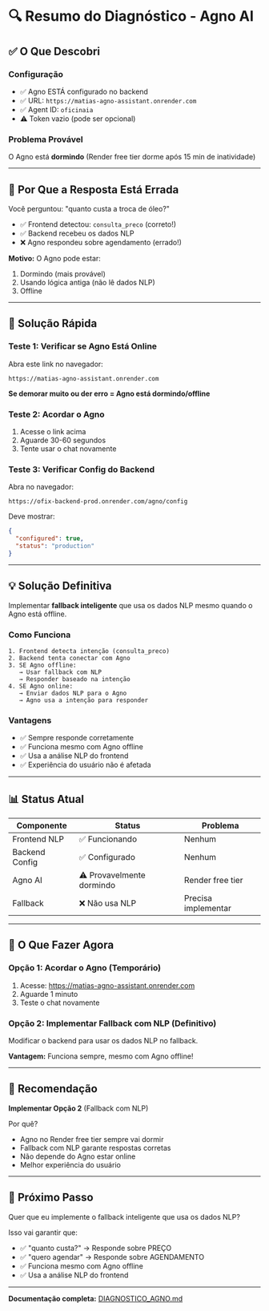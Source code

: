# 🔍 Resumo do Diagnóstico - Agno AI

## ✅ O Que Descobri

### Configuração
- ✅ Agno ESTÁ configurado no backend
- ✅ URL: `https://matias-agno-assistant.onrender.com`
- ✅ Agent ID: `oficinaia`
- ⚠️ Token vazio (pode ser opcional)

### Problema Provável
O Agno está **dormindo** (Render free tier dorme após 15 min de inatividade)

---

## 🎯 Por Que a Resposta Está Errada

Você perguntou: "quanto custa a troca de óleo?"
- ✅ Frontend detectou: `consulta_preco` (correto!)
- ✅ Backend recebeu os dados NLP
- ❌ Agno respondeu sobre agendamento (errado!)

**Motivo:** O Agno pode estar:
1. Dormindo (mais provável)
2. Usando lógica antiga (não lê dados NLP)
3. Offline

---

## 🔧 Solução Rápida

### Teste 1: Verificar se Agno Está Online

Abra este link no navegador:
```
https://matias-agno-assistant.onrender.com
```

**Se demorar muito ou der erro = Agno está dormindo/offline**

### Teste 2: Acordar o Agno

1. Acesse o link acima
2. Aguarde 30-60 segundos
3. Tente usar o chat novamente

### Teste 3: Verificar Config do Backend

Abra no navegador:
```
https://ofix-backend-prod.onrender.com/agno/config
```

Deve mostrar:
```json
{
  "configured": true,
  "status": "production"
}
```

---

## 💡 Solução Definitiva

Implementar **fallback inteligente** que usa os dados NLP mesmo quando o Agno está offline.

### Como Funciona

```
1. Frontend detecta intenção (consulta_preco)
2. Backend tenta conectar com Agno
3. SE Agno offline:
   → Usar fallback com NLP
   → Responder baseado na intenção
4. SE Agno online:
   → Enviar dados NLP para o Agno
   → Agno usa a intenção para responder
```

### Vantagens
- ✅ Sempre responde corretamente
- ✅ Funciona mesmo com Agno offline
- ✅ Usa a análise NLP do frontend
- ✅ Experiência do usuário não é afetada

---

## 📊 Status Atual

| Componente | Status | Problema |
|------------|--------|----------|
| Frontend NLP | ✅ Funcionando | Nenhum |
| Backend Config | ✅ Configurado | Nenhum |
| Agno AI | ⚠️ Provavelmente dormindo | Render free tier |
| Fallback | ❌ Não usa NLP | Precisa implementar |

---

## 🚀 O Que Fazer Agora

### Opção 1: Acordar o Agno (Temporário)
1. Acesse: https://matias-agno-assistant.onrender.com
2. Aguarde 1 minuto
3. Teste o chat novamente

### Opção 2: Implementar Fallback com NLP (Definitivo)
Modificar o backend para usar os dados NLP no fallback.

**Vantagem:** Funciona sempre, mesmo com Agno offline!

---

## 🎯 Recomendação

**Implementar Opção 2** (Fallback com NLP)

Por quê?
- Agno no Render free tier sempre vai dormir
- Fallback com NLP garante respostas corretas
- Não depende do Agno estar online
- Melhor experiência do usuário

---

## 📝 Próximo Passo

Quer que eu implemente o fallback inteligente que usa os dados NLP?

Isso vai garantir que:
- ✅ "quanto custa?" → Responde sobre PREÇO
- ✅ "quero agendar" → Responde sobre AGENDAMENTO
- ✅ Funciona mesmo com Agno offline
- ✅ Usa a análise NLP do frontend

---

**Documentação completa:** [DIAGNOSTICO_AGNO.md](DIAGNOSTICO_AGNO.md)
